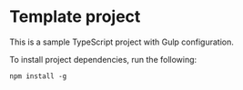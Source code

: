 Template project
================

This is a sample TypeScript project with Gulp configuration.

To install project dependencies, run the following:

```
npm install -g
```

